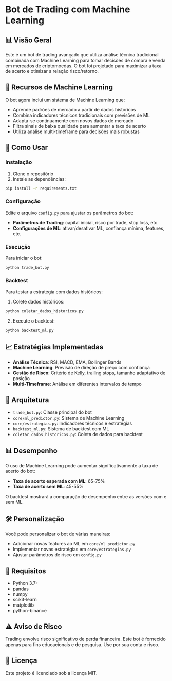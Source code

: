 # Bot de Trading com Machine Learning

## 📊 Visão Geral

Este é um bot de trading avançado que utiliza análise técnica tradicional combinada com Machine Learning para tomar decisões de compra e venda em mercados de criptomoedas. O bot foi projetado para maximizar a taxa de acerto e otimizar a relação risco/retorno.

## 🧠 Recursos de Machine Learning

O bot agora inclui um sistema de Machine Learning que:

- Aprende padrões de mercado a partir de dados históricos
- Combina indicadores técnicos tradicionais com previsões de ML
- Adapta-se continuamente com novos dados de mercado
- Filtra sinais de baixa qualidade para aumentar a taxa de acerto
- Utiliza análise multi-timeframe para decisões mais robustas

## 🚀 Como Usar

### Instalação

1. Clone o repositório
2. Instale as dependências:

```bash
pip install -r requirements.txt
```

### Configuração

Edite o arquivo `config.py` para ajustar os parâmetros do bot:

- **Parâmetros de Trading**: capital inicial, risco por trade, stop loss, etc.
- **Configurações de ML**: ativar/desativar ML, confiança mínima, features, etc.

### Execução

Para iniciar o bot:

```bash
python trade_bot.py
```

### Backtest

Para testar a estratégia com dados históricos:

1. Colete dados históricos:

```bash
python coletar_dados_historicos.py
```

2. Execute o backtest:

```bash
python backtest_ml.py
```

## 📈 Estratégias Implementadas

- **Análise Técnica**: RSI, MACD, EMA, Bollinger Bands
- **Machine Learning**: Previsão de direção de preço com confiança
- **Gestão de Risco**: Critério de Kelly, trailing stops, tamanho adaptativo de posição
- **Multi-Timeframe**: Análise em diferentes intervalos de tempo

## 🔧 Arquitetura

- `trade_bot.py`: Classe principal do bot
- `core/ml_predictor.py`: Sistema de Machine Learning
- `core/estrategias.py`: Indicadores técnicos e estratégias
- `backtest_ml.py`: Sistema de backtest com ML
- `coletar_dados_historicos.py`: Coleta de dados para backtest

## 📊 Desempenho

O uso de Machine Learning pode aumentar significativamente a taxa de acerto do bot:

- **Taxa de acerto esperada com ML**: 65-75%
- **Taxa de acerto sem ML**: 45-55%

O backtest mostrará a comparação de desempenho entre as versões com e sem ML.

## 🛠️ Personalização

Você pode personalizar o bot de várias maneiras:

- Adicionar novas features ao ML em `core/ml_predictor.py`
- Implementar novas estratégias em `core/estrategias.py`
- Ajustar parâmetros de risco em `config.py`

## 📝 Requisitos

- Python 3.7+
- pandas
- numpy
- scikit-learn
- matplotlib
- python-binance

## ⚠️ Aviso de Risco

Trading envolve risco significativo de perda financeira. Este bot é fornecido apenas para fins educacionais e de pesquisa. Use por sua conta e risco.

## 📜 Licença

Este projeto é licenciado sob a licença MIT.
